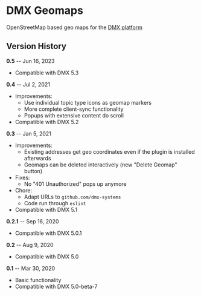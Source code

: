 # DMX Geomaps

OpenStreetMap based geo maps for the [DMX platform](https://github.com/dmx-systems/dmx-platform)

## Version History

**0.5** -- Jun 16, 2023

* Compatible with DMX 5.3

**0.4** -- Jul 2, 2021

* Improvements:
    * Use individual topic type icons as geomap markers
    * More complete client-sync functionality
    * Popups with extensive content do scroll
* Compatible with DMX 5.2

**0.3** -- Jan 5, 2021

* Improvements:
    * Existing addresses get geo coordinates even if the plugin is installed afterwards
    * Geomaps can be deleted interactively (new "Delete Geomap" button)
* Fixes:
    * No "401 Unauthorized" pops up anymore
* Chore:
    * Adapt URLs to `github.com/dmx-systems`
    * Code run through `eslint`
* Compatible with DMX 5.1

**0.2.1** -- Sep 16, 2020

* Compatible with DMX 5.0.1

**0.2** -- Aug 9, 2020

* Compatible with DMX 5.0

**0.1** -- Mar 30, 2020

* Basic functionality
* Compatible with DMX 5.0-beta-7
